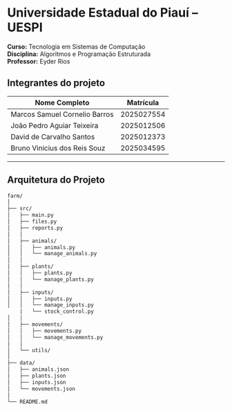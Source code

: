 # Universidade Estadual do Piauí – UESPI  
**Curso:** Tecnologia em Sistemas de Computação  
**Disciplina:** Algoritmos e Programação Estruturada  
**Professor:** Eyder Rios  
## Integrantes do projeto
| Nome Completo | Matrícula |
|----------------|------------|
| Marcos Samuel Cornelio Barros | 2025027554 |
| João Pedro Aguiar Teixeira | 2025012506 |
| David de Carvalho Santos | 2025012373 |
| Bruno Vinicius dos Reis Souz | 2025034595 |

---

## Arquitetura do Projeto


```bash
farm/
│
├── src/
│   ├── main.py                
│   ├── files.py              
│   ├── reports.py            
│   │
│   ├── animals/
│   │   ├── animals.py        
│   │   └── manage_animals.py  
│   │
│   ├── plants/
│   │   ├── plants.py          
│   │   └── manage_plants.py   
│   │
│   ├── inputs/
│   │   ├── inputs.py          
│   │   └── manage_inputs.py   
    |   └── stock_control.py 
│   │
│   ├── movements/
│   │   ├── movements.py       
│   │   └── manage_movements.py
│   │
│   └── utils/                 
│
├── data/
│   ├── animals.json
│   ├── plants.json
│   ├── inputs.json
│   └── movements.json
│
└── README.md
